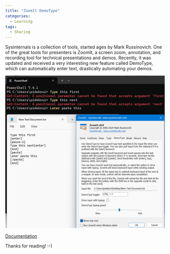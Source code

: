 ```yaml
---
title: "ZoomIt DemoType"
categories:
  - Learning
tags:
  - Sharing
---
```


Sysinternals is a collection of tools, started ages by Mark Russinovich. One of the great tools for presenters is ZoomIt, a screen zoom, annotation, and recording tool for technical presentations and demos. Recently, it was updated and received a very interesting new feature called DemoType, which can automatically enter text, drastically automating your demos. 

![ZoomIt DemoType](../assets/images/2024-02-09-zoomit-demotype.png)

[Documentation](https://learn.microsoft.com/sysinternals/downloads/zoomit?wt.mc_id=pdebruin_content_blog_cnl_csasci)

Thanks for reading! :-)
